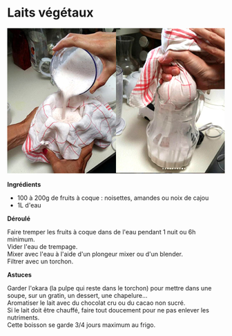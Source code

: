 # Laits végétaux

![laits végétaux](https://github.com/bndct-lmbrt/mes-recettes/blob/master/medias/lait-vegetal.jpg)

**Ingrédients**  
 

* 100 à 200g de fruits à coque : noisettes, amandes ou noix de cajou
* 1L d'eau


**Déroulé**

Faire tremper les fruits à coque dans de l'eau pendant 1 nuit ou 6h minimum.  
Vider l'eau de trempage.  
Mixer avec l'eau à l'aide d'un plongeur mixer ou d'un blender.  
Filtrer avec un torchon.  


**Astuces** 

Garder l'okara (la pulpe qui reste dans le torchon) pour mettre dans une soupe, sur un gratin, un dessert, une chapelure...  
Aromatiser le lait avec du chocolat cru ou du cacao non sucré.  
Si le lait doit être chauffé, faire tout doucement pour ne pas enlever les nutriments.  
Cette boisson se garde 3/4 jours maximum au frigo.  